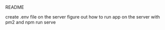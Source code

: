 README

create .env file on the server
figure out how to run app on the server with pm2 and npm run serve